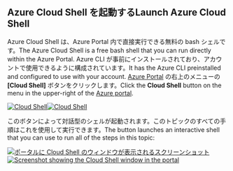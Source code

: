 ## <a name="launch-azure-cloud-shell"></a><span data-ttu-id="95f0d-101">Azure Cloud Shell を起動する</span><span class="sxs-lookup"><span data-stu-id="95f0d-101">Launch Azure Cloud Shell</span></span>

<span data-ttu-id="95f0d-102">Azure Cloud Shell は、Azure Portal 内で直接実行できる無料の bash シェルです。</span><span class="sxs-lookup"><span data-stu-id="95f0d-102">The Azure Cloud Shell is a free bash shell that you can run directly within the Azure Portal.</span></span> <span data-ttu-id="95f0d-103">Azure CLI が事前にインストールされており、アカウントで使用できるように構成されています。</span><span class="sxs-lookup"><span data-stu-id="95f0d-103">It has the Azure CLI preinstalled and configured to use with your account.</span></span> <span data-ttu-id="95f0d-104">[Azure Portal](https://portal.azure.com) の右上のメニューの **[Cloud Shell]** ボタンをクリックします。</span><span class="sxs-lookup"><span data-stu-id="95f0d-104">Click the **Cloud Shell** button on the menu in the upper-right of the [Azure portal](https://portal.azure.com).</span></span>

<span data-ttu-id="95f0d-105">[![Cloud Shell](../media/cloud-shell-try-it/cloud-shell-menu.png)](https://portal.azure.com)</span><span class="sxs-lookup"><span data-stu-id="95f0d-105">[![Cloud Shell](../media/cloud-shell-try-it/cloud-shell-menu.png)](https://portal.azure.com)</span></span>

<span data-ttu-id="95f0d-106">このボタンによって対話型のシェルが起動されます。このトピックのすべての手順はこれを使用して実行できます。</span><span class="sxs-lookup"><span data-stu-id="95f0d-106">The button launches an interactive shell that you can use to run all of the steps in this topic:</span></span>

<span data-ttu-id="95f0d-107">[![ポータルに Cloud Shell のウィンドウが表示されるスクリーンショット](../media/cloud-shell-try-it/cloud-shell-safari.png)](https://portal.azure.com)</span><span class="sxs-lookup"><span data-stu-id="95f0d-107">[![Screenshot showing the Cloud Shell window in the portal](../media/cloud-shell-try-it/cloud-shell-safari.png)](https://portal.azure.com)</span></span>
